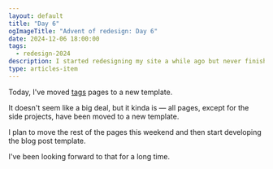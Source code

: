```yaml
---
layout: default
title: "Day 6"
ogImageTitle: "Advent of redesign: Day 6"
date: 2024-12-06 18:00:00
tags:
  - redesign-2024
description: I started redesigning my site a while ago but never finished it, so I thought it would be a good idea to finish it this Advent. This is day 6.
type: articles-item
---
```


Today, I've moved [tags](/tags/) pages to a new template.

It doesn't seem like a big deal, but it kinda is — all pages, except for the side projects, have been moved to a new template.

I plan to move the rest of the pages this weekend and then start developing the blog post template.

I've been looking forward to that for a long time.
